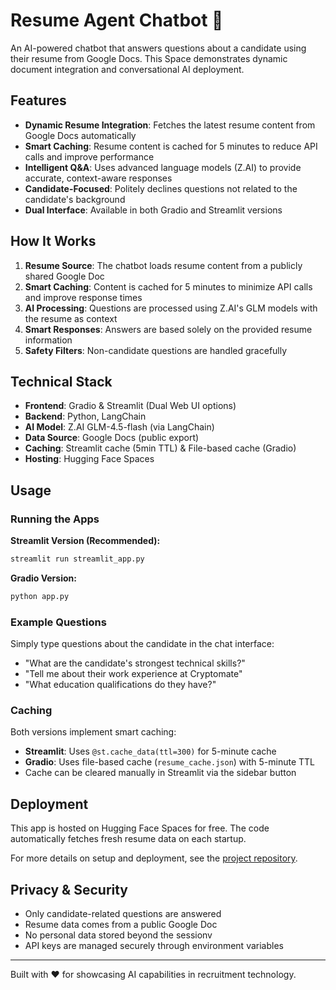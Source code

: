 # Resume Agent Chatbot 🤖

An AI-powered chatbot that answers questions about a candidate using their resume from Google Docs. This Space demonstrates dynamic document integration and conversational AI deployment.

## Features

- **Dynamic Resume Integration**: Fetches the latest resume content from Google Docs automatically
- **Smart Caching**: Resume content is cached for 5 minutes to reduce API calls and improve performance
- **Intelligent Q&A**: Uses advanced language models (Z.AI) to provide accurate, context-aware responses
- **Candidate-Focused**: Politely declines questions not related to the candidate's background
- **Dual Interface**: Available in both Gradio and Streamlit versions

## How It Works

1. **Resume Source**: The chatbot loads resume content from a publicly shared Google Doc
2. **Smart Caching**: Content is cached for 5 minutes to minimize API calls and improve response times
3. **AI Processing**: Questions are processed using Z.AI's GLM models with the resume as context
4. **Smart Responses**: Answers are based solely on the provided resume information
5. **Safety Filters**: Non-candidate questions are handled gracefully

## Technical Stack

- **Frontend**: Gradio & Streamlit (Dual Web UI options)
- **Backend**: Python, LangChain
- **AI Model**: Z.AI GLM-4.5-flash (via LangChain)
- **Data Source**: Google Docs (public export)
- **Caching**: Streamlit cache (5min TTL) & File-based cache (Gradio)
- **Hosting**: Hugging Face Spaces

## Usage

### Running the Apps

**Streamlit Version (Recommended):**

```bash
streamlit run streamlit_app.py
```

**Gradio Version:**

```bash
python app.py
```

### Example Questions

Simply type questions about the candidate in the chat interface:

- "What are the candidate's strongest technical skills?"
- "Tell me about their work experience at Cryptomate"
- "What education qualifications do they have?"

### Caching

Both versions implement smart caching:

- **Streamlit**: Uses `@st.cache_data(ttl=300)` for 5-minute cache
- **Gradio**: Uses file-based cache (`resume_cache.json`) with 5-minute TTL
- Cache can be cleared manually in Streamlit via the sidebar button

## Deployment

This app is hosted on Hugging Face Spaces for free. The code automatically fetches fresh resume data on each startup.

For more details on setup and deployment, see the [project repository](https://github.com/xyanglu/resume-agent).

## Privacy & Security

- Only candidate-related questions are answered
- Resume data comes from a public Google Doc
- No personal data stored beyond the sessionv
- API keys are managed securely through environment variables

---

Built with ❤️ for showcasing AI capabilities in recruitment technology.
